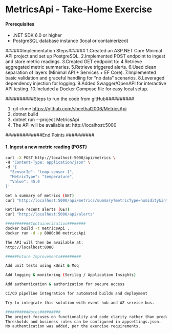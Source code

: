 # MetricsApi - Take-Home Exercise

#### Prerequisites
* .NET SDK 6.0 or higher
* PostgreSQL database instance (local or containerized)

######Implementation Steps######
1.Created an ASP.NET Core Minimal API project and set up PostgreSQL.
2.Implemented POST endpoint to ingest and store metric readings.
3.Created GET endpoint to:
4.Retrieve aggregated metric summaries.
5.Retrieve triggered alerts.
6.Used clean separation of layers (Minimal API + Services + EF Core).
7.Implemented basic validation and graceful handling for “no data” scenarios.
8.Leveraged dependency injection for logging.
9.Added Swagger/OpenAPI for interactive API testing.
10.Included a Docker Compose file for easy local setup.

##########Steps to run the code from gitHub##########
1. git clone https://github.com/sheethal2006/MetricsApi
2. dotnet build
3. dotnet run --project MetricsApi
4. The API will be available at:
http://localhost:5000
   
#############End Points ##########
#### 1. Ingest a new metric reading (POST)
```bash
curl -X POST http://localhost:5000/api/metrics \
-H "Content-Type: application/json" \
-d '{
  "SensorId": "temp-sensor-1",
  "MetricType": "temperature",
  "Value": 45.0
}'

Get a summary of metrics (GET)
curl "http://localhost:5000/api/metrics/summary?metricType=humidity&interval=1h"

Retrieve recent alerts (GET)
curl "http://localhost:5000/api/alerts"

###########Containerization########
docker build -t metricsApi .
docker run -d -p 8080:80 metricsApi

The API will then be available at:
http://localhost:8080

#####Future Improvements#########

Add unit tests using xUnit & Moq

Add logging & monitoring (Serilog / Application Insights)

Add authentication & authorization for secure access

CI/CD pipeline integration for automated builds and deployment

Try to integrate this solution with event hub and AZ service bus.

##########Notes#########
The project focuses on functionality and code clarity rather than production-hardening.
Thresholds and business rules can be configured in appsettings.json.
No authentication was added, per the exercise requirements.

